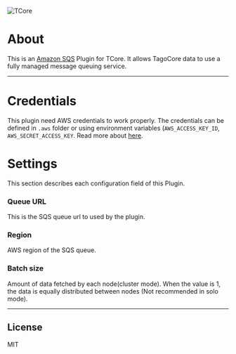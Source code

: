 ![TCore](/assets/logo-plugin-black.png)

# About

This is an [Amazon SQS](https://aws.amazon.com/sqs/) Plugin for TCore. It allows TagoCore data to use a fully managed message queuing service.

---

# Credentials

This plugin need AWS credentials to work properly.
The credentials can be defined in `.aws` folder or using environment variables (`AWS_ACCESS_KEY_ID`, `AWS_SECRET_ACCESS_KEY`. Read more about [here](https://docs.aws.amazon.com/cli/latest/userguide/cli-configure-files.html).

# Settings

This section describes each configuration field of this Plugin.

### Queue URL

This is the SQS queue url to used by the plugin.

### Region

AWS region of the SQS queue.

### Batch size

Amount of data fetched by each node(cluster mode). When the value is 1, the data is equally distributed between nodes (Not recommended in solo mode).

---

## License

MIT
